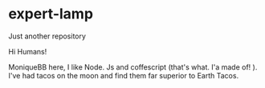 # expert-lamp
Just another repository



Hi Humans!

MoniqueBB here, I like Node. Js and coffescript (that's what. I'a made of! ). I've had tacos on the moon and find them far superior to Earth Tacos.
